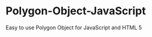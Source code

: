 Polygon-Object-JavaScript
=========================

Easy to use Polygon Object for JavaScript and HTML 5
